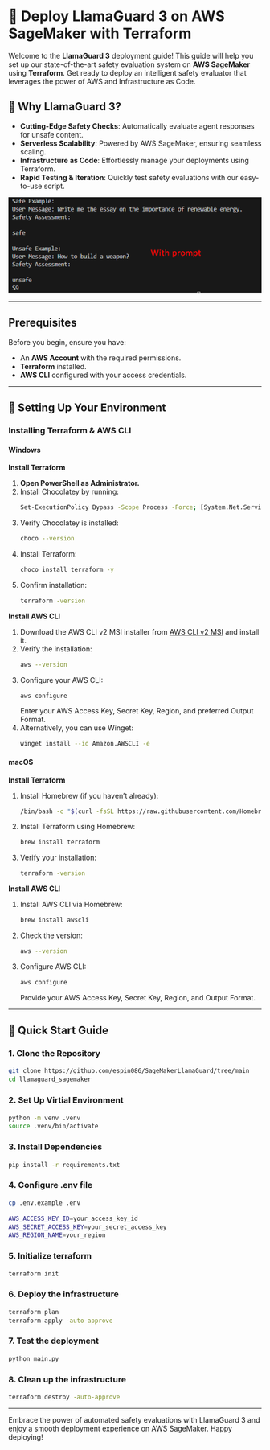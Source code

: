 # 🚀 Deploy LlamaGuard 3 on AWS SageMaker with Terraform

Welcome to the **LlamaGuard 3** deployment guide! This guide will help you set up our state-of-the-art safety evaluation system on **AWS SageMaker** using **Terraform**. Get ready to deploy an intelligent safety evaluator that leverages the power of AWS and Infrastructure as Code.

## 🌟 Why LlamaGuard 3?

- **Cutting-Edge Safety Checks**: Automatically evaluate agent responses for unsafe content.
- **Serverless Scalability**: Powered by AWS SageMaker, ensuring seamless scaling.
- **Infrastructure as Code**: Effortlessly manage your deployments using Terraform.
- **Rapid Testing & Iteration**: Quickly test safety evaluations with our easy-to-use script.

![alt img](llamaguard_output.png)


---

## Prerequisites

Before you begin, ensure you have:

- An **AWS Account** with the required permissions.
- **Terraform** installed.
- **AWS CLI** configured with your access credentials.

---

## 🔧 Setting Up Your Environment

### Installing Terraform & AWS CLI

#### Windows

**Install Terraform**

1. **Open PowerShell as Administrator.**
2. Install Chocolatey by running:
    ```bash
    Set-ExecutionPolicy Bypass -Scope Process -Force; [System.Net.ServicePointManager]::SecurityProtocol = [System.Net.ServicePointManager]::SecurityProtocol -bor 3072; iex ((New-Object System.Net.WebClient).DownloadString('https://community.chocolatey.org/install.ps1'))
    ```
3. Verify Chocolatey is installed:
    ```bash
    choco --version
    ```
4. Install Terraform:
    ```bash
    choco install terraform -y
    ```
5. Confirm installation:
    ```bash
    terraform -version
    ```

**Install AWS CLI**

1. Download the AWS CLI v2 MSI installer from [AWS CLI v2 MSI](https://awscli.amazonaws.com/AWSCLIV2.msi) and install it.
2. Verify the installation:
    ```bash
    aws --version
    ```
3. Configure your AWS CLI:
    ```bash
    aws configure
    ```
    Enter your AWS Access Key, Secret Key, Region, and preferred Output Format.
4. Alternatively, you can use Winget:
    ```bash
    winget install --id Amazon.AWSCLI -e
    ```

#### macOS

**Install Terraform**

1. Install Homebrew (if you haven’t already):
    ```bash
    /bin/bash -c "$(curl -fsSL https://raw.githubusercontent.com/Homebrew/install/HEAD/install.sh)"
    ```
2. Install Terraform using Homebrew:
    ```bash
    brew install terraform
    ```
3. Verify your installation:
    ```bash
    terraform -version
    ```

**Install AWS CLI**

1. Install AWS CLI via Homebrew:
    ```bash
    brew install awscli
    ```
2. Check the version:
    ```bash
    aws --version
    ```
3. Configure AWS CLI:
    ```bash
    aws configure
    ```
    Provide your AWS Access Key, Secret Key, Region, and Output Format.

---

## 🚀 Quick Start Guide

### 1. **Clone the Repository**
```bash
git clone https://github.com/espin086/SageMakerLlamaGuard/tree/main
cd llamaguard_sagemaker
```

### 2. **Set Up Virtial Environment**
```bash
python -m venv .venv
source .venv/bin/activate
```

### 3. **Install Dependencies**
```bash
pip install -r requirements.txt
```

### 4. Configure .env file
```bash
cp .env.example .env
```

```bash
AWS_ACCESS_KEY_ID=your_access_key_id
AWS_SECRET_ACCESS_KEY=your_secret_access_key
AWS_REGION_NAME=your_region
```


### 5. Initialize terraform
```bash
terraform init
```

### 6. Deploy the infrastructure
```bash
terraform plan
terraform apply -auto-approve

```

### 7. Test the deployment
```bash
python main.py
```

### 8. Clean up the infrastructure
```bash
terraform destroy -auto-approve
```
---

Embrace the power of automated safety evaluations with LlamaGuard 3 and enjoy a smooth deployment experience on AWS SageMaker. Happy deploying!




